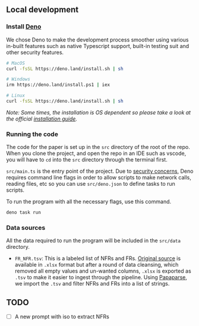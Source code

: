 ## Local development

### Install [Deno](https://deno.com/)

We chose Deno to make the development process smoother using various in-built features such as native Typescript support, built-in testing suit and other security features.

```sh
# MacOS
curl -fsSL https://deno.land/install.sh | sh
```

```sh
# Windows
irm https://deno.land/install.ps1 | iex
```

```sh
# Linux
curl -fsSL https://deno.land/install.sh | sh
```

_Note: Some times, the installation is OS dependent so please take a look at the official [installation guide](https://docs.deno.com/runtime/getting_started/installation/)._

### Running the code

The code for the paper is set up in the `src` directory of the root of the repo. When you clone the project, and open the repo in an IDE such as vscode, you will have to `cd` into the `src` directory through the terminal first.

`src/main.ts` is the entry point of the project. Due to [security concerns](https://docs.deno.com/runtime/fundamentals/security/), Deno requires command line flags in order to allow scripts to make network calls, reading files, etc so you can use `src/deno.json` to define tasks to run scripts.

To run the program with all the necessary flags, use this command.

```sh
deno task run
```

### Data sources

All the data required to run the program will be included in the `src/data` directory.

- `FR_NFR.tsv`: This is a labeled list of NFRs and FRs. [Original source](https://data.mendeley.com/datasets/4ysx9fyzv4/1) is available in `.xlsx` format but after a round of data cleansing, which removed all empty values and un-wanted columns, `.xlsx` is exported as `.tsv` to make it easier to ingest through the pipeline. Using [Papaparse](https://www.papaparse.com/), we import the `.tsv` and filter NFRs and FRs into a list of strings.

## TODO

- [ ] A new prompt with iso to extract NFRs

